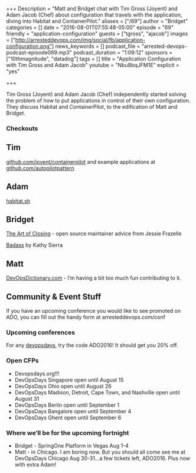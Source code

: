 +++
Description = "Matt and Bridget chat with Tim Gross (Joyent) and Adam Jacob (Chef) about configuration that travels with the application, diving into Habitat and ContainerPilot."
aliases = ["/69"]
author = "Bridget"
categories = []
date = "2016-08-01T07:55:48-05:00"
episode = "69"
friendly = "application-configuration"
guests = ["tgross", "ajacob"]
images = ["http://arresteddevops.com/img/social/fb/application-configuration.png"]
news_keywords = []
podcast_file = "arrested-devops-podcast-episode069.mp3"
podcast_duration = "1:09:12"
sponsors = ["10thmagnitude", "datadog"]
tags = []
title = "Application Configuration with Tim Gross and Adam Jacob"
youtube = "Nbu8bqJFM1E"
explicit = "yes"

+++

Tim Gross (Joyent) and Adam Jacob (Chef) independently started solving the problem of how to put applications in control of their own configuration. They discuss Habitat and ContainerPilot, to the edification of Matt and Bridget.



### Checkouts

## Tim
[github.com/joyent/containerpilot](https://github.com/joyent/containerpilot) and example applications at [github.com/autopilotpattern](https://github.com/autopilotpattern)

## Adam
[habitat.sh](https://www.habitat.sh/)


## Bridget
[The Art of Closing](https://blog.jessfraz.com/post/the-art-of-closing/) - open source maintainer advice from Jessie Frazelle

[Badass](https://www.amazon.com/Badass-Making-Awesome-Kathy-Sierra/dp/1491919019) by Kathy Sierra

## Matt
[DevOpsDictionary.com](http://devopsdictionary.com/wiki/Main_Page) - I’m having a bit too much fun contributing to it.

## Community & Event Stuff
If you have an upcoming conference you would like to see promoted on ADO, you can fill out the handy form at arresteddevops.com/conf

### Upcoming conferences

For any [devopsdays](http://devopsdays.org), try the code ADO2016! It should get you 20% off.

### Open CFPs

* Devopsdays.org!!!
* DevOpsDays Singapore open until August 15
* DevOpsDays Ohio open until August 26
* DevOpsDays Madison, Detroit, Cape Town, and Nashville open until August 31
* DevOpsDays Berlin open until September 1
* DevOpsDays Bangalore open until September 4
* DevOpsDays Ghent open until September 6

### Where we’ll be for the upcoming fortnight

* Bridget - SpringOne Platform in Vegas Aug 1-4
* Matt - in Chicago. I am boring now. But you should all come see me at DevOpsDays Chicago Aug 30-31...a few tickets left, ADO2016. Plus now with extra Adam!
